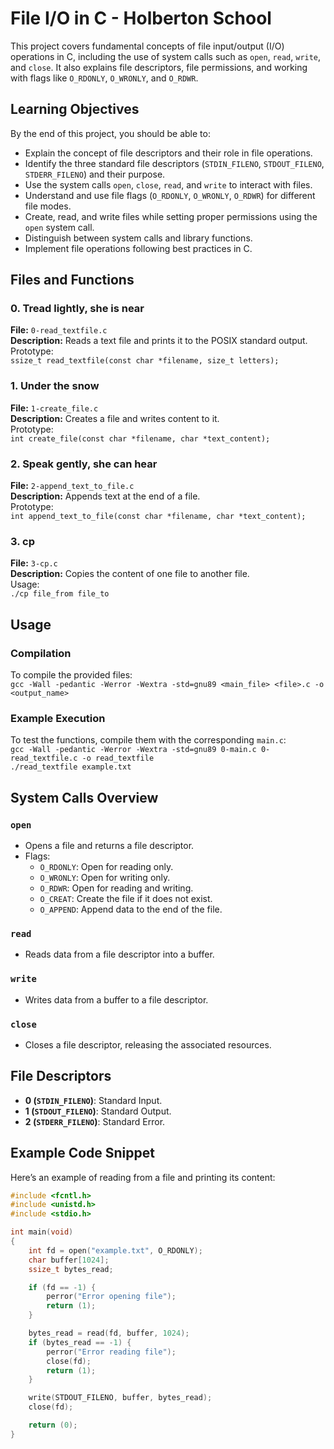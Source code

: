 # File I/O in C - Holberton School

This project covers fundamental concepts of file input/output (I/O) operations in C, including the use of system calls such as `open`, `read`, `write`, and `close`. It also explains file descriptors, file permissions, and working with flags like `O_RDONLY`, `O_WRONLY`, and `O_RDWR`.

## Learning Objectives

By the end of this project, you should be able to:
- Explain the concept of file descriptors and their role in file operations.
- Identify the three standard file descriptors (`STDIN_FILENO`, `STDOUT_FILENO`, `STDERR_FILENO`) and their purpose.
- Use the system calls `open`, `close`, `read`, and `write` to interact with files.
- Understand and use file flags (`O_RDONLY`, `O_WRONLY`, `O_RDWR`) for different file modes.
- Create, read, and write files while setting proper permissions using the `open` system call.
- Distinguish between system calls and library functions.
- Implement file operations following best practices in C.

## Files and Functions

### 0. Tread lightly, she is near
**File:** `0-read_textfile.c`  
**Description:** Reads a text file and prints it to the POSIX standard output.  
Prototype:  
`ssize_t read_textfile(const char *filename, size_t letters);`

### 1. Under the snow
**File:** `1-create_file.c`  
**Description:** Creates a file and writes content to it.  
Prototype:  
`int create_file(const char *filename, char *text_content);`

### 2. Speak gently, she can hear
**File:** `2-append_text_to_file.c`  
**Description:** Appends text at the end of a file.  
Prototype:  
`int append_text_to_file(const char *filename, char *text_content);`

### 3. cp
**File:** `3-cp.c`  
**Description:** Copies the content of one file to another file.  
Usage:  
`./cp file_from file_to`

## Usage

### Compilation
To compile the provided files:  
`gcc -Wall -pedantic -Werror -Wextra -std=gnu89 <main_file> <file>.c -o <output_name>`

### Example Execution
To test the functions, compile them with the corresponding `main.c`:  
`gcc -Wall -pedantic -Werror -Wextra -std=gnu89 0-main.c 0-read_textfile.c -o read_textfile`  
`./read_textfile example.txt`

## System Calls Overview

### `open`
- Opens a file and returns a file descriptor.
- Flags:
  - `O_RDONLY`: Open for reading only.
  - `O_WRONLY`: Open for writing only.
  - `O_RDWR`: Open for reading and writing.
  - `O_CREAT`: Create the file if it does not exist.
  - `O_APPEND`: Append data to the end of the file.

### `read`
- Reads data from a file descriptor into a buffer.

### `write`
- Writes data from a buffer to a file descriptor.

### `close`
- Closes a file descriptor, releasing the associated resources.

## File Descriptors

- **0 (`STDIN_FILENO`)**: Standard Input.
- **1 (`STDOUT_FILENO`)**: Standard Output.
- **2 (`STDERR_FILENO`)**: Standard Error.

## Example Code Snippet

Here’s an example of reading from a file and printing its content:
```c
#include <fcntl.h>
#include <unistd.h>
#include <stdio.h>

int main(void)
{
    int fd = open("example.txt", O_RDONLY);
    char buffer[1024];
    ssize_t bytes_read;

    if (fd == -1) {
        perror("Error opening file");
        return (1);
    }

    bytes_read = read(fd, buffer, 1024);
    if (bytes_read == -1) {
        perror("Error reading file");
        close(fd);
        return (1);
    }

    write(STDOUT_FILENO, buffer, bytes_read);
    close(fd);

    return (0);
}

